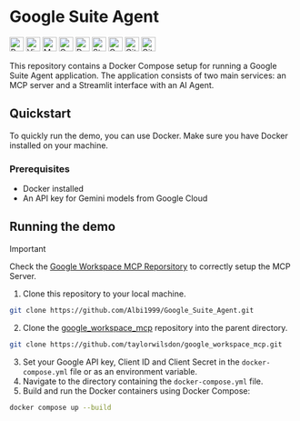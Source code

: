 # Google Suite Agent

</div>

<p>
  <img alt="Python" src="https://img.shields.io/badge/Python-3776AB?logo=python&logoColor=white&style=for-the-badge" height="25"/>
  <img alt="Visual Studio Code" src="https://img.shields.io/badge/Visual Studio Code-007ACC?logo=VisualStudioCode&logoColor=white&style=for-the-badge" height="25"/>
  <img alt="MCP" src="https://img.shields.io/badge/MCP%20-000000?style=for-the-badge&logo=modelcontextprotocol&logoColor=white" height="25"/>
  <img alt="Gemini" src="https://img.shields.io/badge/Gemini%20-8E75B2?style=for-the-badge&logo=googlegemini&logoColor=white" height="25"/>
  <img alt="Docker" src="https://img.shields.io/badge/Docker-2496ED?style=for-the-badge&logo=docker&logoColor=white&logoSize=auto" height="25"/>
  <img alt="Streamlit" src="https://img.shields.io/badge/Streamlit-FF4B4B?style=for-the-badge&logo=streamlit&logoColor=white&logoSize=auto" height="25"/>
  <img alt="Google Cloud" src="https://img.shields.io/badge/GoogleCloud-4285F4?style=for-the-badge&logo=googlecloud&logoColor=white&logoSize=auto" height="25"/>
  <img alt="Git" src="https://img.shields.io/badge/Git-F05032?style=for-the-badge&logo=git&logoColor=white&logoSize=auto" height="25"/>
  <img alt="GitHub" src="https://img.shields.io/badge/GitHub-181717?style=for-the-badge&logo=github&logoColor=white&logoSize=auto" height="25"/>
<p>


This repository contains a Docker Compose setup for running a Google Suite Agent application. The application consists of two main services: an MCP server and a Streamlit interface with an AI Agent.

## Quickstart
To quickly run the demo, you can use Docker. Make sure you have Docker installed on your machine.

### Prerequisites
- Docker installed
- An API key for Gemini models from Google Cloud

## Running the demo

> [!IMPORTANT]
> Check the [Google Workspace MCP Reporsitory](https://github.com/taylorwilsdon/google_workspace_mcp.git) to correctly setup the MCP Server.


1. Clone this repository to your local machine.
```bash
git clone https://github.com/Albi1999/Google_Suite_Agent.git
```
2. Clone the [google_workspace_mcp](https://github.com/taylorwilsdon/google_workspace_mcp.git) repository into the parent directory.
```bash
git clone https://github.com/taylorwilsdon/google_workspace_mcp.git
```
3. Set your Google API key, Client ID and Client Secret in the `docker-compose.yml` file or as an environment variable.
4. Navigate to the directory containing the `docker-compose.yml` file.
5. Build and run the Docker containers using Docker Compose:
```bash
docker compose up --build
```
